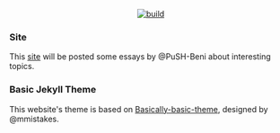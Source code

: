 <p align="center">
    <a href="https://travis-ci.org/PuSH-Beni/push-beni.github.io"><img src="https://travis-ci.org/PuSH-Beni/push-beni.github.io.svg?branch=master" alt="build"/></a>
</p>

### Site
This [site](https://push-beni.github.io) will be posted some essays by @PuSH-Beni about interesting topics.

### Basic Jekyll Theme
This website's theme is based on [Basically-basic-theme](https://github.com/mmistakes/jekyll-theme-basically-basic), designed by @mmistakes.
